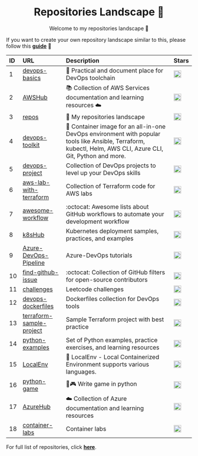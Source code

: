 <h1 align="center">Repositories Landscape 💎</h1>
<p align="center">Welcome to my repositories landscape 👋</p>

If you want to create your own repository landscape similar to this, please follow this [**guide**](./create-repo-landscape.md) 📖


| ID  | URL          | Description                                            | Stars  |
| :-- | :--------------- | :--------------------------------------------- | :------ |
| 1 | <a href="https://github.com/tungbq/devops-basics">devops-basics</a> | 🚀 Practical and document place for DevOps toolchain | <a href="https://github.com/tungbq/devops-basics/stargazers"><img alt="GitHub Repo stars" src="https://img.shields.io/github/stars/tungbq/devops-basics?style=flat" height="20"/></a> |
| 2 | <a href="https://github.com/tungbq/AWSHub">AWSHub</a> | 📚 Collection of AWS Services documentation and learning resources ☁️ | <a href="https://github.com/tungbq/AWSHub/stargazers"><img alt="GitHub Repo stars" src="https://img.shields.io/github/stars/tungbq/AWSHub?style=flat" height="20"/></a> |
| 3 | <a href="https://github.com/tungbq/repos">repos</a> | 🚀 My repositories landscape | <a href="https://github.com/tungbq/repos/stargazers"><img alt="GitHub Repo stars" src="https://img.shields.io/github/stars/tungbq/repos?style=flat" height="20"/></a> |
| 4 | <a href="https://github.com/tungbq/devops-toolkit">devops-toolkit</a> | 🐳 Container image for an all-in-one DevOps environment with popular tools like Ansible, Terraform, kubectl, Helm, AWS CLI, Azure CLI, Git, Python and more. | <a href="https://github.com/tungbq/devops-toolkit/stargazers"><img alt="GitHub Repo stars" src="https://img.shields.io/github/stars/tungbq/devops-toolkit?style=flat" height="20"/></a> |
| 5 | <a href="https://github.com/tungbq/devops-project">devops-project</a> | Collection of DevOps projects to level up your DevOps skills | <a href="https://github.com/tungbq/devops-project/stargazers"><img alt="GitHub Repo stars" src="https://img.shields.io/github/stars/tungbq/devops-project?style=flat" height="20"/></a> |
| 6 | <a href="https://github.com/tungbq/aws-lab-with-terraform">aws-lab-with-terraform</a> | Collection of Terraform code for AWS labs | <a href="https://github.com/tungbq/aws-lab-with-terraform/stargazers"><img alt="GitHub Repo stars" src="https://img.shields.io/github/stars/tungbq/aws-lab-with-terraform?style=flat" height="20"/></a> |
| 7 | <a href="https://github.com/tungbq/awesome-workflow">awesome-workflow</a> | :octocat: Awesome lists about GitHub workflows to automate your development workflow | <a href="https://github.com/tungbq/awesome-workflow/stargazers"><img alt="GitHub Repo stars" src="https://img.shields.io/github/stars/tungbq/awesome-workflow?style=flat" height="20"/></a> |
| 8 | <a href="https://github.com/tungbq/k8sHub">k8sHub</a> | Kubernetes deployment samples, practices, and examples | <a href="https://github.com/tungbq/k8sHub/stargazers"><img alt="GitHub Repo stars" src="https://img.shields.io/github/stars/tungbq/k8sHub?style=flat" height="20"/></a> |
| 9 | <a href="https://github.com/tungbq/Azure-DevOps-Pipeline">Azure-DevOps-Pipeline</a> | Azure-DevOps tutorials | <a href="https://github.com/tungbq/Azure-DevOps-Pipeline/stargazers"><img alt="GitHub Repo stars" src="https://img.shields.io/github/stars/tungbq/Azure-DevOps-Pipeline?style=flat" height="20"/></a> |
| 10 | <a href="https://github.com/tungbq/find-github-issue">find-github-issue</a> | :octocat: Collection of GitHub filters for open-source contributors | <a href="https://github.com/tungbq/find-github-issue/stargazers"><img alt="GitHub Repo stars" src="https://img.shields.io/github/stars/tungbq/find-github-issue?style=flat" height="20"/></a> |
| 11 | <a href="https://github.com/tungbq/challenges">challenges</a> | Leetcode challenges | <a href="https://github.com/tungbq/challenges/stargazers"><img alt="GitHub Repo stars" src="https://img.shields.io/github/stars/tungbq/challenges?style=flat" height="20"/></a> |
| 12 | <a href="https://github.com/tungbq/devops-dockerfiles">devops-dockerfiles</a> | Dockerfiles collection for DevOps tools | <a href="https://github.com/tungbq/devops-dockerfiles/stargazers"><img alt="GitHub Repo stars" src="https://img.shields.io/github/stars/tungbq/devops-dockerfiles?style=flat" height="20"/></a> |
| 13 | <a href="https://github.com/tungbq/terraform-sample-project">terraform-sample-project</a> | Sample Terraform project with best practice | <a href="https://github.com/tungbq/terraform-sample-project/stargazers"><img alt="GitHub Repo stars" src="https://img.shields.io/github/stars/tungbq/terraform-sample-project?style=flat" height="20"/></a> |
| 14 | <a href="https://github.com/tungbq/python-examples">python-examples</a> | Set of Python examples, practice exercises, and learning resources | <a href="https://github.com/tungbq/python-examples/stargazers"><img alt="GitHub Repo stars" src="https://img.shields.io/github/stars/tungbq/python-examples?style=flat" height="20"/></a> |
| 15 | <a href="https://github.com/tungbq/LocalEnv">LocalEnv</a> | 🐳 LocalEnv - Local Containerized Environment supports various languages. | <a href="https://github.com/tungbq/LocalEnv/stargazers"><img alt="GitHub Repo stars" src="https://img.shields.io/github/stars/tungbq/LocalEnv?style=flat" height="20"/></a> |
| 16 | <a href="https://github.com/tungbq/python-game">python-game</a> | 🐍🎮 Write game in python | <a href="https://github.com/tungbq/python-game/stargazers"><img alt="GitHub Repo stars" src="https://img.shields.io/github/stars/tungbq/python-game?style=flat" height="20"/></a> |
| 17 | <a href="https://github.com/TheDevOpsHub/AzureHub">AzureHub</a> | ☁️ Collection of Azure documentation and learning resources | <a href="https://github.com/TheDevOpsHub/AzureHub/stargazers"><img alt="GitHub Repo stars" src="https://img.shields.io/github/stars/TheDevOpsHub/AzureHub?style=flat" height="20"/></a> |
| 18 | <a href="https://github.com/TheDevOpsHub/container-labs">container-labs</a> | Container labs | <a href="https://github.com/TheDevOpsHub/container-labs/stargazers"><img alt="GitHub Repo stars" src="https://img.shields.io/github/stars/TheDevOpsHub/container-labs?style=flat" height="20"/></a> |

For full list of repositories, click [**here**](https://github.com/tungbq?tab=repositories&q=&type=&language=&sort=stargazers).
